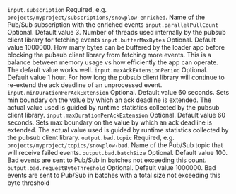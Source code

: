 <tr>
    <td><code>input.subscription</code></td>
    <td>Required, e.g. <code>projects/myproject/subscriptions/snowplow-enriched</code>. Name of the Pub/Sub subscription with the enriched events</td>
</tr>
<tr>
    <td><code>input.parallelPullCount</code></td>
    <td>Optional. Default value 3. Number of threads used internally by the pubsub client library for fetching events</td>
</tr>
<tr>
    <td><code>input.bufferMaxBytes</code></td>
    <td>Optional. Default value 1000000. How many bytes can be buffered by the loader app before blocking the pubsub client library from fetching more events. This is a balance between memory usage vs how efficiently the app can operate.  The default value works well.</td>
</tr>
<tr>
    <td><code>input.maxAckExtensionPeriod</code></td>
    <td>Optional. Default value 1 hour. For how long the pubsub client library will continue to re-extend the ack deadline of an unprocessed event.</td>
</tr>
<tr>
    <td><code>input.minDurationPerAckExtension</code></td>
    <td>Optional. Default value 60 seconds. Sets min boundary on the value by which an ack deadline is extended. The actual value used is guided by runtime statistics collected by the pubsub client library.</td>
</tr>
<tr>
    <td><code>input.maxDurationPerAckExtension</code></td>
    <td>Optional. Default value 60 seconds. Sets max boundary on the value by which an ack deadline is extended. The actual value used is guided by runtime statistics collected by the pubsub client library.</td>
</tr>
<tr>
    <td><code>output.bad.topic</code></td>
    <td>Required, e.g. <code>projects/myproject/topics/snowplow-bad</code>. Name of the Pub/Sub topic that will receive failed events.</td>
</tr>
<tr>
    <td><code>output.bad.batchSize</code></td>
    <td>Optional.  Default value 100.  Bad events are sent to Pub/Sub in batches not exceeding this count.</td>
</tr>
<tr>
    <td><code>output.bad.requestByteThreshold</code></td>
    <td>Optional.  Default value 1000000.  Bad events are sent to Pub/Sub in batches with a total size not exceeding this byte threshold</td>
</tr>
